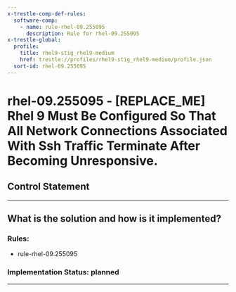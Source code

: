 ```yaml
---
x-trestle-comp-def-rules:
  software-comp:
    - name: rule-rhel-09.255095
      description: Rule for rhel-09.255095
x-trestle-global:
  profile:
    title: rhel9-stig_rhel9-medium
    href: trestle://profiles/rhel9-stig_rhel9-medium/profile.json
  sort-id: rhel-09.255095
---
```


# rhel-09.255095 - \[REPLACE_ME\] Rhel 9 Must Be Configured So That All Network Connections Associated With Ssh Traffic Terminate After Becoming Unresponsive.

## Control Statement

______________________________________________________________________

## What is the solution and how is it implemented?

<!-- For implementation status enter one of: implemented, partial, planned, alternative, not-applicable -->

<!-- Note that the list of rules under ### Rules: is read-only and changes will not be captured after assembly to JSON -->

<!-- Add control implementation description here for control: rhel-09.255095 -->

### Rules:

  - rule-rhel-09.255095

### Implementation Status: planned

______________________________________________________________________
